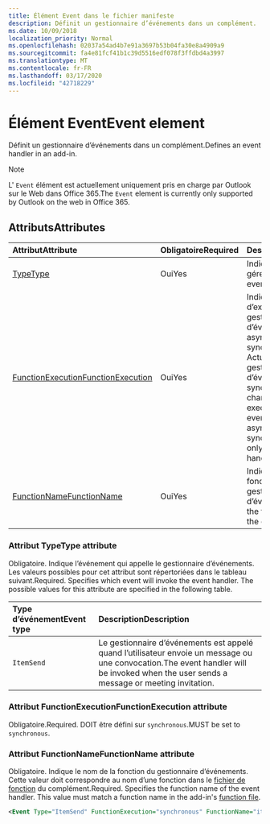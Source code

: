 ```yaml
---
title: Élément Event dans le fichier manifeste
description: Définit un gestionnaire d’événements dans un complément.
ms.date: 10/09/2018
localization_priority: Normal
ms.openlocfilehash: 02037a54ad4b7e91a3697b53b04fa30e8a4909a9
ms.sourcegitcommit: fa4e81fcf41b1c39d5516edf078f3ffdbd4a3997
ms.translationtype: MT
ms.contentlocale: fr-FR
ms.lasthandoff: 03/17/2020
ms.locfileid: "42718229"
---
```

# <a name="event-element"></a><span data-ttu-id="a82e9-103">Élément Event</span><span class="sxs-lookup"><span data-stu-id="a82e9-103">Event element</span></span>

<span data-ttu-id="a82e9-104">Définit un gestionnaire d’événements dans un complément.</span><span class="sxs-lookup"><span data-stu-id="a82e9-104">Defines an event handler in an add-in.</span></span>

> [!NOTE] 
> <span data-ttu-id="a82e9-105">L' `Event` élément est actuellement uniquement pris en charge par Outlook sur le Web dans Office 365.</span><span class="sxs-lookup"><span data-stu-id="a82e9-105">The `Event` element is currently only supported by Outlook on the web in Office 365.</span></span>

## <a name="attributes"></a><span data-ttu-id="a82e9-106">Attributs</span><span class="sxs-lookup"><span data-stu-id="a82e9-106">Attributes</span></span>

|  <span data-ttu-id="a82e9-107">Attribut</span><span class="sxs-lookup"><span data-stu-id="a82e9-107">Attribute</span></span>  |  <span data-ttu-id="a82e9-108">Obligatoire</span><span class="sxs-lookup"><span data-stu-id="a82e9-108">Required</span></span>  |  <span data-ttu-id="a82e9-109">Description</span><span class="sxs-lookup"><span data-stu-id="a82e9-109">Description</span></span>  |
|:-----|:-----|:-----|
|  [<span data-ttu-id="a82e9-110">Type</span><span class="sxs-lookup"><span data-stu-id="a82e9-110">Type</span></span>](#type-attribute)  |  <span data-ttu-id="a82e9-111">Oui</span><span class="sxs-lookup"><span data-stu-id="a82e9-111">Yes</span></span>  | <span data-ttu-id="a82e9-112">Indique l’événement à gérer.</span><span class="sxs-lookup"><span data-stu-id="a82e9-112">Specifies the event to handle.</span></span> |
|  [<span data-ttu-id="a82e9-113">FunctionExecution</span><span class="sxs-lookup"><span data-stu-id="a82e9-113">FunctionExecution</span></span>](#functionexecution-attribute)  |  <span data-ttu-id="a82e9-114">Oui</span><span class="sxs-lookup"><span data-stu-id="a82e9-114">Yes</span></span>  | <span data-ttu-id="a82e9-p101">Indique le style d’exécution du gestionnaire d’événements, asynchrone ou synchrone. Actuellement, seuls les gestionnaires d’événement synchrones sont pris en charge.</span><span class="sxs-lookup"><span data-stu-id="a82e9-p101">Specifies the execution style for the event handler, asynchronous or synchronous. Currently only synchronous event handlers are supported.</span></span> |
|  [<span data-ttu-id="a82e9-117">FunctionName</span><span class="sxs-lookup"><span data-stu-id="a82e9-117">FunctionName</span></span>](#functionname-attribute)  |  <span data-ttu-id="a82e9-118">Oui</span><span class="sxs-lookup"><span data-stu-id="a82e9-118">Yes</span></span>  | <span data-ttu-id="a82e9-119">Indique le nom de la fonction du gestionnaire d’événements.</span><span class="sxs-lookup"><span data-stu-id="a82e9-119">Specifies the function name for the event handler.</span></span> |

### <a name="type-attribute"></a><span data-ttu-id="a82e9-120">Attribut Type</span><span class="sxs-lookup"><span data-stu-id="a82e9-120">Type attribute</span></span>

<span data-ttu-id="a82e9-p102">Obligatoire. Indique l’événement qui appelle le gestionnaire d’événements. Les valeurs possibles pour cet attribut sont répertoriées dans le tableau suivant.</span><span class="sxs-lookup"><span data-stu-id="a82e9-p102">Required. Specifies which event will invoke the event handler. The possible values for this attribute are specified in the following table.</span></span>

|  <span data-ttu-id="a82e9-124">Type d’événement</span><span class="sxs-lookup"><span data-stu-id="a82e9-124">Event type</span></span>  |  <span data-ttu-id="a82e9-125">Description</span><span class="sxs-lookup"><span data-stu-id="a82e9-125">Description</span></span>  |
|:-----|:-----|
|  `ItemSend`  |  <span data-ttu-id="a82e9-126">Le gestionnaire d’événements est appelé quand l’utilisateur envoie un message ou une convocation.</span><span class="sxs-lookup"><span data-stu-id="a82e9-126">The event handler will be invoked when the user sends a message or meeting invitation.</span></span>  |

### <a name="functionexecution-attribute"></a><span data-ttu-id="a82e9-127">Attribut FunctionExecution</span><span class="sxs-lookup"><span data-stu-id="a82e9-127">FunctionExecution attribute</span></span>

<span data-ttu-id="a82e9-128">Obligatoire.</span><span class="sxs-lookup"><span data-stu-id="a82e9-128">Required.</span></span> <span data-ttu-id="a82e9-129">DOIT être défini sur `synchronous`.</span><span class="sxs-lookup"><span data-stu-id="a82e9-129">MUST be set to `synchronous`.</span></span>

### <a name="functionname-attribute"></a><span data-ttu-id="a82e9-130">Attribut FunctionName</span><span class="sxs-lookup"><span data-stu-id="a82e9-130">FunctionName attribute</span></span>

<span data-ttu-id="a82e9-p104">Obligatoire. Indique le nom de la fonction du gestionnaire d’événements. Cette valeur doit correspondre au nom d’une fonction dans le [fichier de fonction](functionfile.md) du complément.</span><span class="sxs-lookup"><span data-stu-id="a82e9-p104">Required. Specifies the function name of the event handler. This value must match a function name in the add-in's [function file](functionfile.md).</span></span>

```xml
<Event Type="ItemSend" FunctionExecution="synchronous" FunctionName="itemSendHandler" /> 
```
